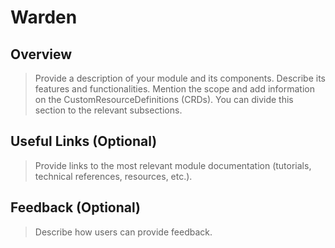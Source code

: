# Warden

## Overview

> Provide a description of your module and its components. Describe its features and functionalities. Mention the scope and add information on the CustomResourceDefinitions (CRDs).
> You can divide this section to the relevant subsections.

## Useful Links (Optional)

> Provide links to the most relevant module documentation (tutorials, technical references, resources, etc.).

## Feedback (Optional)

> Describe how users can provide feedback.
